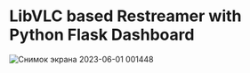 # LibVLC based Restreamer with Python Flask Dashboard
![Снимок экрана 2023-06-01 001448](https://github.com/bl1nch/pyrestreamer/assets/130155870/66bffb31-f2b8-4fc2-9742-6cb2cdd154b8)
